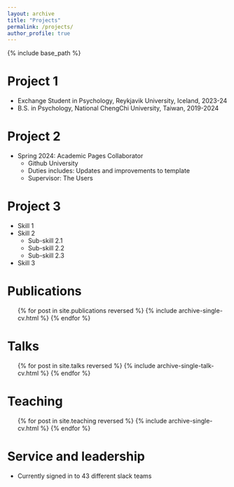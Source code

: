 ```yaml
---
layout: archive
title: "Projects"
permalink: /projects/
author_profile: true
---
```


{% include base_path %}

Project 1
======
* Exchange Student in Psychology, Reykjavik University, Iceland, 2023-24
* B.S. in Psychology, National ChengChi University, Taiwan, 2019-2024

Project 2
======
* Spring 2024: Academic Pages Collaborator
  * Github University
  * Duties includes: Updates and improvements to template
  * Supervisor: The Users
  
Project 3
======
* Skill 1
* Skill 2
  * Sub-skill 2.1
  * Sub-skill 2.2
  * Sub-skill 2.3
* Skill 3

Publications
======
  <ul>{% for post in site.publications reversed %}
    {% include archive-single-cv.html %}
  {% endfor %}</ul>
  
Talks
======
  <ul>{% for post in site.talks reversed %}
    {% include archive-single-talk-cv.html  %}
  {% endfor %}</ul>
  
Teaching
======
  <ul>{% for post in site.teaching reversed %}
    {% include archive-single-cv.html %}
  {% endfor %}</ul>
  
Service and leadership
======
* Currently signed in to 43 different slack teams
